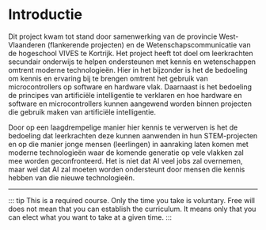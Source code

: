 # Introductie

Dit project kwam tot stand door samenwerking van de provincie West-Vlaanderen (flankerende projecten) en de Wetenschapscommunicatie van de hogeschool VIVES te Kortrijk. Het project heeft tot doel om leerkrachten secundair onderwijs te helpen ondersteunen met kennis en wetenschappen omtrent moderne technologieën. Hier in het bijzonder is het de bedoeling om kennis en ervaring bij te brengen omtrent het gebruik van microcontrollers op software en hardware vlak. Daarnaast is het bedoeling de principes van artificiële intelligentie te verklaren en hoe hardware en software en microcontrollers kunnen aangewend worden binnen projecten die gebruik maken van artificiële intelligentie.  

Door op een laagdrempelige manier hier kennis te verwerven is het de bedoeling dat leerkrachten deze kunnen aanwenden in hun STEM-projecten en op die manier jonge mensen (leerlingen) in aanraking laten komen met moderne technologieën waar de komende generatie op vele vlakken zal mee worden geconfronteerd. Het is niet dat AI veel jobs zal overnemen, maar wel dat AI zal moeten worden ondersteunt door mensen die kennis hebben van die nieuwe technologieën.

<hr>


::: tip
This is a required course. Only the time you take is voluntary. Free will does not mean that you can establish the curriculum. It means only that you can elect what you want to take at a given time. 
:::

